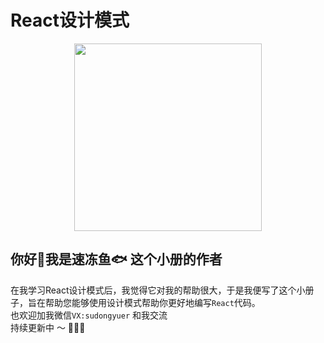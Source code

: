 # React设计模式
<p align="center">
<img src="https://tva1.sinaimg.cn/large/e6c9d24ely1h2q7hwq3mjj20lw0v2wgp.jpg" height="300">
</p>

## 你好👋我是速冻鱼🐟 这个小册的作者

在我学习React设计模式后，我觉得它对我的帮助很大，于是我便写了这个小册子，旨在帮助您能够使用设计模式帮助你更好地编写`React`代码。
<br>
也欢迎加我微信`VX:sudongyuer` 和我交流
<br>
持续更新中 ～ 🚀🚀🚀
